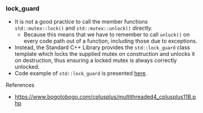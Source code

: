 
### lock_guard
- It is not a good practice to call the member functions `std::mutex::lock()` and `std::mutex::unlock()` directly.
    - Because this means that we have to remember to call `unlock()` on every code path out of a function, including those due to exceptions.
- Instead, the Standard C++ Library provides the `std::lock_guard` class template which locks the supplied mutex on construction and unlocks it on destruction, thus ensuring a locked mutex is always correctly unlocked.
- Code example of `std::lock_guard` is presented [here](./lock_guard.cpp).

References
- https://www.bogotobogo.com/cplusplus/multithreaded4_cplusplus11B.php